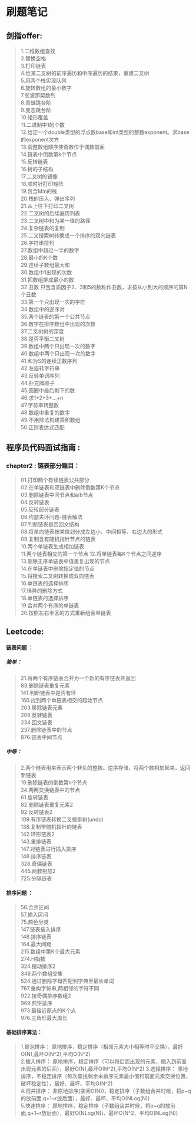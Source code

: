 刷题笔记
=================================

## 剑指offer: 
 
> 1.二维数组查找  
2.替换空格  
3.打印链表  
4.给某二叉树的前序遍历和中序遍历的结果，重建二叉树  
5.用两个栈实现队列  
6.旋转数组的最小数字  
7.斐波那契数列  
8.青蛙跳台阶  
9.变态跳台阶  
10.矩形覆盖  
11.二进制中1的个数  
12.给定一个double类型的浮点数base和int类型的整数exponent。求base的exponent次方  
13.调整数组顺序使奇数位于偶数前面  
14.链表中倒数第k个节点  
15.反转链表  
16.树的子结构  
17.二叉树的镜像  
18.顺时针打印矩阵  
19.包含Min的栈  
20.栈的压入、弹出序列  
21.从上往下打印二叉树  
22.二叉树的后续遍历列表  
23.二叉树中和为某一值的路径  
24.复杂链表的复制  
25.二叉搜索树转换成一个排序的双向链表  
26.字符串排列  
27.数组中超过一半的数字  
28.最小的K个数  
29.连续子数组最大和  
30.数组中1出现的次数  
31.把数组排成最小的数  
32.丑数 只包含质因子2、3和5的数称作丑数，求按从小到大的顺序的第N个丑数  
33.第一个只出现一次的字符  
34.数组中的逆序对  
35.两个链表的第一个公共节点  
36.数字在排序数组中出现的次数  
37.二叉树树的深度  
38.是否平衡二叉树  
39.数组中两个只出现一次的数字  
40.数组中两个只出现一次的数字  
41.和为S的连续正数序列  
42.左旋转字符串  
43.反转单词序列  
44.扑克牌顺子  
45.圆圈中最后剩下的数  
46.求1+2+3+...+n  
47.字符串转整数  
48.数组中重复的数字  
49.不用除法构建乘积数组  
50.正则表达式匹配  

## 程序员代码面试指南 : 

### chapter2 : 链表部分题目：
> 01.打印两个有续链表公共部分  
02.在单链表和双链表中删除倒数第K个节点  
03.删除链表中间节点和a/b节点  
04.反转链表  
05.反转部分链表  
06.约瑟夫环问题-链表解法  
07.判断链表是否回文结构  
08.将单向链表按某值划分成左边小、中间相等、右边大的形式  
09.复制含有随机指针节点的链表  
10.两个单链表生成相加链表  
11.两个链表相交的第一个节点
12.将单链表每K个节点之间逆序  
13.删除无序单链表中值重复出现的节点  
14.在单链表中删除指定值的节点  
15.将搜索二叉树转换成双向链表  
16.单链表的选择排序  
17.怪异的删除方式  
18.单链表的选择排序  
19.合并两个有序的单链表  
20.按照左右半区的方式重新组合单链表  

## Leetcode: 

#### 链表问题 ：
##### 简单：
> 21.将两个有序链表合并为一个新的有序链表并返回  
83.删除链表重复元素  
141.判断链表中是否有环  
160.找到两个单链表相交的起始节点  
203.移除链表元素  
206.反转链表  
234.回文链表  
237.删除链表中的节点  
876.链表中间节点  

##### 中等：
> 2.两个链表用来表示两个非负的整数。逆序存储，将两个数相加起来，返回新链表  
19.删除链表的倒数第n个节点  
24.两两交换链表中的节点  
61.旋转链表  
82.删除链表重复元素2  
92.反转链表2  
109.有序链表转换二叉搜索树(undo)    
138.复制带随机指针的链表    
142.环形链表2  
143.重排链表  
147.对链表进行插入排序  
148.排序链表  
328.奇偶链表  
445.两数相加2  
725.分隔链表  

#### 排序问题 ：

> 56.合并区间     
57.插入区间     
75.颜色分类    
147.链表插入排序    
148.排序链表    
164.最大间距    
215.数组中第K个最大元素    
274.H指数    
324.摆动排序2    
349.两个数组交集    
524.通过删除字母匹配到字典里最长单词    
767.重构字符串,两相邻的字符不同    
922.按奇偶排序数组2    
969.煎饼排序  
973.最接近原点的K个点   
976.三角形最大周长   





#### 基础排序算法：
> 1.冒泡排序： 原地排序，稳定排序（相邻元素大小相等时不交换），最好O(N),最坏O(N^2),平均O(N^2)  
2.插入排序： 原地排序，稳定排序（可以将后面出现的元素，插入到前面出现元素的后面），最好O(N),最坏O(N^2),平均O(N^2)
3.选择排序： 原地排序，不稳定排序（每次查找剩余未排序元素最小值和前面元素交换位置，破坏稳定性），最好、最坏、平均O(N^2)  
4.归并排序： 非原地排序(空间O(N))，稳定排序（子数组合并时候，将p~q的放前面,q+1~r放后面），最好、最坏、平均O(NLog(N))  
5.快速排序： 原地排序，稳定排序（子数组合并时候，将p~q的放前面,q+1~r放后面），最好O(NLog(N))、最坏O(N^2、平均O(NLog(N)) 